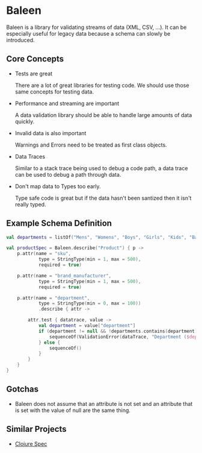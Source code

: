 # Baleen

Baleen is a library for validating streams of data (XML, CSV, ...).  It can be especially useful for 
legacy data because a schema can slowly be introduced.

## Core Concepts

- Tests are great

  There are a lot of great libraries for testing code.  We should use those same concepts for testing 
  data.

- Performance and streaming are important

  A data validation library should be able to handle large amounts of data quickly.

- Invalid data is also important

  Warnings and Errors need to be treated as first class objects.

- Data Traces
  
  Similar to a stack trace being used to debug a code path, a data trace can be used to debug a 
  path through data. 

- Don't map data to Types too early.

  Type safe code is great but if the data hasn't been santized then it isn't really typed.  

## Example Schema Definition

```kotlin
val departments = listOf("Mens", "Womens", "Boys", "Girls", "Kids", "Baby & Toddler")

val productSpec = Baleen.describe("Product") { p ->
    p.attr(name = "sku",
            type = StringType(min = 1, max = 500),
            required = true)

    p.attr(name = "brand_manufacturer",
            type = StringType(min = 1, max = 500),
            required = true)

    p.attr(name = "department",
            type = StringType(min = 0, max = 100))
            .describe { attr ->

        attr.test { datatrace, value ->
            val department = value["department"]
            if (department != null && !departments.contains(department)) {
                sequenceOf(ValidationError(dataTrace, "Department ($department) is not a valid value.", value))
            } else {
                sequenceOf()
            }
        }
    }
}
```


## Gotchas

- Baleen does not assume that an attribute is not set and an attribute that is set with the value of null are the same thing.

## Similar Projects

- [Clojure Spec](https://clojure.org/guides/spec)
